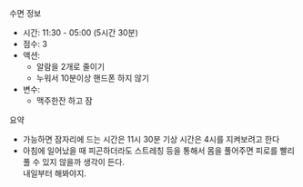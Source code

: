 수면 정보
- 시간: 11:30 - 05:00 (5시간 30분)
- 점수: 3
- 액션: 
   - 알람을 2개로 줄이기
   - 누워서 10분이상 핸드폰 하지 않기
- 변수: 
   - 맥주한잔 하고 잠

요약
- 가능하면 잠자리에 드는 시간은 11시 30분 기상 시간은 4시를 지켜보려고 한다
- 아침에 일어났을 때 피곤하더라도 스트레칭 등을 통해서 몸을 풀어주면 피로를 빨리 풀 수 있지 않을까 생각이 든다.<br>내일부터 해봐야지.